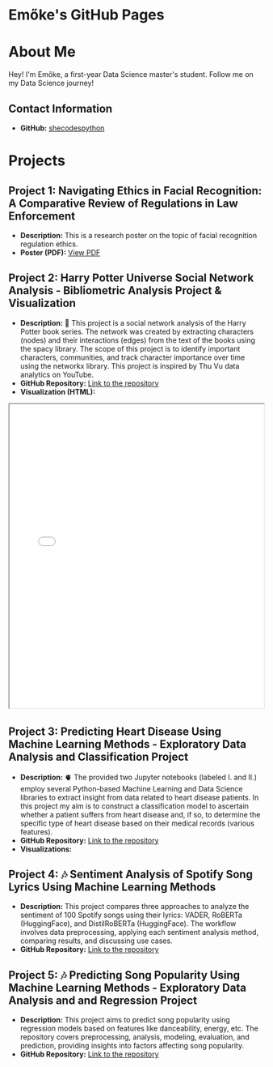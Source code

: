# Emőke's GitHub Pages

# About Me

Hey! I'm Emőke, a first-year Data Science master's student. Follow me on my Data Science journey!

## Contact Information

- **GitHub:** [shecodespython](https://github.com/shecodespython)

# Projects

## Project 1: Navigating Ethics in Facial Recognition: A Comparative Review of Regulations in Law Enforcement
- **Description:** This is a research poster on the topic of facial recognition regulation ethics.
- **Poster (PDF):** [View PDF](files/Ethics_Final_Project_Poster_Rafain_Emoke.pdf)

## Project 2: Harry Potter Universe Social Network Analysis - Bibliometric Analysis Project & Visualization
- **Description:** 🧙 This project is a social network analysis of the Harry Potter book series. The network was created by extracting characters (nodes) and their interactions (edges) from the text of the books using the spacy library. The scope of this project is to identify important characters, communities, and track character importance over time using the networkx library. This project is inspired by Thu Vu data analytics on YouTube.
- **GitHub Repository:** [Link to the repository](https://github.com/shecodespython/harry-potter-network-analysis)
- **Visualization (HTML):** <!--[View HTML](files/harry_potter_universe_communities.html)-->
<iframe src="files/harry_potter_universe_communities.html" width="100%" height="600px"></iframe>

## Project 3: Predicting Heart Disease Using Machine Learning Methods - Exploratory Data Analysis and Classification Project
- **Description:** 🫀 The provided two Jupyter notebooks (labeled I. and II.) employ several Python-based Machine Learning and Data Science libraries to extract insight from data related to heart disease patients. In this project my aim is to construct a classification model to ascertain whether a patient suffers from heart disease and, if so, to determine the specific type of heart disease based on their medical records (various features).
- **GitHub Repository:** [Link to the repository](https://github.com/shecodespython/heart-disease-prediction)
- **Visualizations:** 

<div class="slideshow-container">
    <div class="mySlides fade">
        <img src="files/heart_disease_clf/max_heart_rate.png">
    </div>
    <div class="mySlides fade">
        <img src="files/heart_disease_clf/heart_disease_by_gender.png">
    </div>
    <div class="mySlides fade">
        <img src="files/heart_disease_clf/resting_blood_pressure_by_age.png">
    </div>
    <div class="mySlides fade">
        <img src="files/heart_disease_clf/thalium_stress.png">
    </div>
    <div class="mySlides fade">
        <img src="files/heart_disease_clf/age_vs_chol.png">
    </div>
    <div class="mySlides fade">
        <img src="files/heart_disease_clf/chol_vs_max_heart_rate.png">
    </div>
    <div class="mySlides fade">
        <img src="files/heart_disease_clf/imp_rez_1.png">
    </div>
    <div class="mySlides fade">
        <img src="files/heart_disease_clf/imp_rez_2.png">
    </div>
    <div class="mySlides fade">
        <img src="files/heart_disease_clf/baseline_accuracies.png">
    </div>
    <div class="mySlides fade">
        <img src="files/heart_disease_clf/c_value.png">
    </div>
</div>

## Project 4: 🎶 Sentiment Analysis of Spotify Song Lyrics Using Machine Learning Methods
- **Description:** This project compares three approaches to analyze the sentiment of 100 Spotify songs using their lyrics: VADER, RoBERTa (HuggingFace), and DistilRoBERTa (HuggingFace). The workflow involves data preprocessing, applying each sentiment analysis method, comparing results, and discussing use cases.
- **GitHub Repository:** [Link to the repository](https://github.com/shecodespython/sentiment-analysis-of-spotify-song-lyrics)

## Project 5: 🎶 Predicting Song Popularity Using Machine Learning Methods - Exploratory Data Analysis and and Regression Project
- **Description:** This project aims to predict song popularity using regression models based on features like danceability, energy, etc. The repository covers preprocessing, analysis, modeling, evaluation, and prediction, providing insights into factors affecting song popularity.
- **GitHub Repository:** [Link to the repository](https://github.com/shecodespython/song-popularity-prediction/tree/main)

<style>
.iframe-container {
    display: flex;
    width: 100%;
    gap: 10px; /* Optional: Adds space between iframes */
    justify-content: center; /* Center the iframes horizontally */
}

.iframe-container iframe {
    flex: 1;
    max-width: 600px; /* Maximum width in pixels */
    max-height: 400px; /* Maximum height in pixels */
    width: 100%;
    height: auto;
    border: none; /* Remove border if desired */
}

.slideshow-container {
    max-width: 1000px;
    position: relative;
    margin: auto;
    text-align: center;
}

.mySlides {
    display: none;
}

.mySlides img {
    display: inline-block;
    max-width: 100%;
    height: auto;
}

.fade {
    -webkit-animation-name: fade;
    -webkit-animation-duration: 1.5s;
    animation-name: fade;
    animation-duration: 1.5s;
}

@-webkit-keyframes fade {
    from {opacity: .4}
    to {opacity: 1}
}

@keyframes fade {
    from {opacity: .4}
    to {opacity: 1}
}
</style>

<script>
    let slideIndex = 0;
    showSlides();

    function showSlides() {
        let i;
        let slides = document.getElementsByClassName("mySlides");
        for (i = 0; i < slides.length; i++) {
            slides[i].style.display = "none";
        }
        slideIndex++;
        if (slideIndex > slides.length) {slideIndex = 1}
        slides[slideIndex-1].style.display = "block";

        // Adjust slideshow container height based on the current image height
        let slideshowContainer = document.querySelector(".slideshow-container");
        let currentImage = slides[slideIndex-1].querySelector("img");
        slideshowContainer.style.height = currentImage.height + "px";

        setTimeout(showSlides, 2000); // Change image every 2 seconds
    }
</script>
